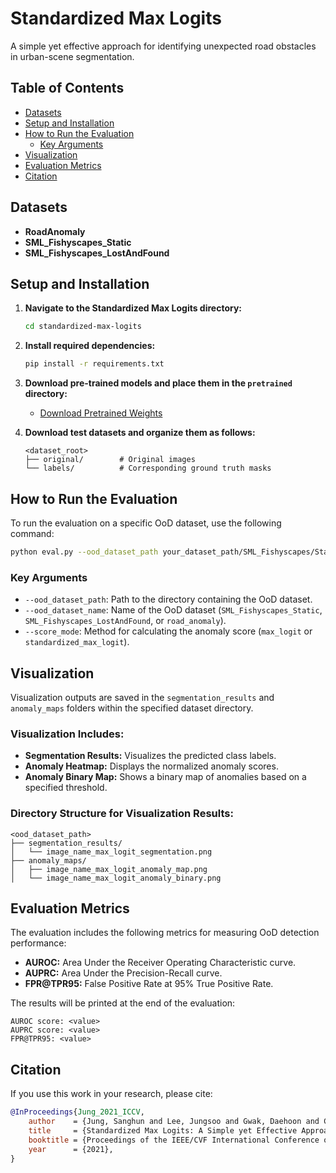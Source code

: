 # Standardized Max Logits

A simple yet effective approach for identifying unexpected road obstacles in urban-scene segmentation.

## Table of Contents

- [Datasets](#datasets)
- [Setup and Installation](#setup-and-installation)
- [How to Run the Evaluation](#how-to-run-the-evaluation)
  - [Key Arguments](#key-arguments)
- [Visualization](#visualization)
- [Evaluation Metrics](#evaluation-metrics)
- [Citation](#citation)

## Datasets

- **RoadAnomaly**
- **SML_Fishyscapes_Static**
- **SML_Fishyscapes_LostAndFound**

## Setup and Installation

1. **Navigate to the Standardized Max Logits directory:**

    ```bash
    cd standardized-max-logits
    ```

2. **Install required dependencies:**

    ```bash
    pip install -r requirements.txt
    ```

3. **Download pre-trained models and place them in the `pretrained` directory:**

    - [Download Pretrained Weights](https://drive.google.com/file/d/1Rqty9pRhGdfhkfqlWbFUFgdFp0DvfORN/view)

4. **Download test datasets and organize them as follows:**

    ```
    <dataset_root>
    ├── original/        # Original images
    └── labels/          # Corresponding ground truth masks
    ```

## How to Run the Evaluation

To run the evaluation on a specific OoD dataset, use the following command:

```bash
python eval.py --ood_dataset_path your_dataset_path/SML_Fishyscapes/Static --ood_dataset_name SML_Fishyscapes_Static --score_mode max_logit
```

### Key Arguments

- `--ood_dataset_path`: Path to the directory containing the OoD dataset.
- `--ood_dataset_name`: Name of the OoD dataset (`SML_Fishyscapes_Static`, `SML_Fishyscapes_LostAndFound`, or `road_anomaly`).
- `--score_mode`: Method for calculating the anomaly score (`max_logit` or `standardized_max_logit`).

## Visualization

Visualization outputs are saved in the `segmentation_results` and `anomaly_maps` folders within the specified dataset directory.

### Visualization Includes:

- **Segmentation Results:** Visualizes the predicted class labels.
- **Anomaly Heatmap:** Displays the normalized anomaly scores.
- **Anomaly Binary Map:** Shows a binary map of anomalies based on a specified threshold.

### Directory Structure for Visualization Results:

```
<ood_dataset_path>
├── segmentation_results/
│   └── image_name_max_logit_segmentation.png
├── anomaly_maps/
│   ├── image_name_max_logit_anomaly_map.png
│   └── image_name_max_logit_anomaly_binary.png
```

## Evaluation Metrics

The evaluation includes the following metrics for measuring OoD detection performance:

- **AUROC:** Area Under the Receiver Operating Characteristic curve.
- **AUPRC:** Area Under the Precision-Recall curve.
- **FPR@TPR95:** False Positive Rate at 95% True Positive Rate.

The results will be printed at the end of the evaluation:

```
AUROC score: <value>
AUPRC score: <value>
FPR@TPR95: <value>
```

## Citation

If you use this work in your research, please cite:

```bibtex
@InProceedings{Jung_2021_ICCV,
    author    = {Jung, Sanghun and Lee, Jungsoo and Gwak, Daehoon and Choi, Sungha and Choo, Jaegul},
    title     = {Standardized Max Logits: A Simple yet Effective Approach for Identifying Unexpected Road Obstacles in Urban-Scene Segmentation},
    booktitle = {Proceedings of the IEEE/CVF International Conference on Computer Vision (ICCV)},
    year      = {2021},
}
```
